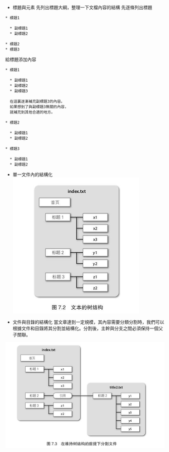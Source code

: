 * 標題與元素
先列出標題大綱，整理一下文檔內容的結構
先逐條列出標題

```
* 標題1

  * 副標題1
  * 副標題2
  
* 標題2
* 標題3
```

給標題添加內容

```
* 標題1
  
  * 副標題1
  * 副標題2
  * 副標題3
  
  在這裏逐漸補充副標題3的內容。
  如果想到了與副標題3無關的內容，
  就補充到其他合適的地方。

* 標題2

  * 副標題1
  * 副標題2
  
* 標題3

  * 副標題1
  * 副標題2
```

* 單一文件內的結構化
![文本的樹結構](/assets/文本的树结构.jpg)

* 文件與目錄的結構化
當文章達到一定規模，其內容需要分類分割時，我們可以根據文件和目錄將其分割並結構化。分割後，主幹與分支之間必須保持一個父子關聯。

![](/assets/树结构分割文件.jpg)
